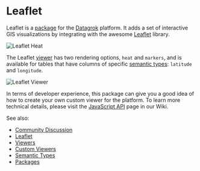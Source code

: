 # Leaflet

Leaflet is a [package](https://datagrok.ai/help/develop/develop#packages) for the [Datagrok](https://datagrok.ai) platform. It adds a set of interactive GIS visualizations by integrating with the awesome [Leaflet](https://leafletjs.com/) library.

![Leaflet Heat](../../help/develop/how-to/leaflet-heat.png "Leaflet Viewer")

The Leaflet [viewer](https://datagrok.ai/help/visualize/viewers) has two rendering options, `heat` and `markers`, and is available for tables that have columns of specific [semantic types](https://datagrok.ai/help/discover/semantic-types): `latitude` and `longitude`.

![Leaflet Viewer](../../help/develop/how-to/leaflet-viewer.png "Leaflet Viewer")

In terms of developer experience, this package can give you a good idea of how to create your own custom viewer for the platform. To learn more technical details, please visit the [JavaScript API](https://datagrok.ai/help/develop/how-to/develop-custom-viewer) page in our Wiki.

See also:

* [Community Discussion](https://community.datagrok.ai/t/teaser-leaflet-js-based-map/133)
* [Leaflet](https://leafletjs.com/)
* [Viewers](https://datagrok.ai/help/visualize/viewers)
* [Custom Viewers](https://datagrok.ai/help/develop/how-to/develop-custom-viewer)
* [Semantic Types](https://datagrok.ai/help/discover/semantic-types)
* [Packages](https://datagrok.ai/help/develop/develop#packages)
